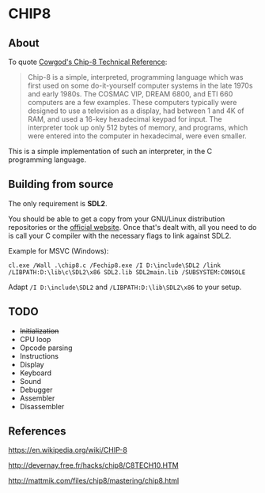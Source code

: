 # CHIP8

## About

To quote [Cowgod's Chip-8 Technical Reference](http://devernay.free.fr/hacks/chip8/C8TECH10.HTM):

> Chip-8 is a simple, interpreted, programming language which was first used on some do-it-yourself computer systems in the late 1970s and early 1980s.
> The COSMAC VIP, DREAM 6800, and ETI 660 computers are a few examples.
> These computers typically were designed to use a television as a display, had between 1 and 4K of RAM, and used a 16-key hexadecimal keypad for input.
> The interpreter took up only 512 bytes of memory, and programs, which were entered into the computer in hexadecimal, were even smaller.

This is a simple implementation of such an interpreter, in the C programming language.

## Building from source

The only requirement is **SDL2**.

You should be able to get a copy from your GNU/Linux distribution repositories or the [official website](https://www.libsdl.org/). Once that's dealt with, all you need to do is call your C compiler with the necessary flags to link against SDL2.

Example for MSVC (Windows):

```
cl.exe /Wall .\chip8.c /Fechip8.exe /I D:\include\SDL2 /link /LIBPATH:D:\lib\c\SDL2\x86 SDL2.lib SDL2main.lib /SUBSYSTEM:CONSOLE
```

Adapt `/I D:\include\SDL2` and `/LIBPATH:D:\lib\SDL2\x86` to your setup.

## TODO

* ~~Initialization~~
* CPU loop
* Opcode parsing
* Instructions
* Display
* Keyboard
* Sound
* Debugger
* Assembler
* Disassembler

## References

https://en.wikipedia.org/wiki/CHIP-8

http://devernay.free.fr/hacks/chip8/C8TECH10.HTM

http://mattmik.com/files/chip8/mastering/chip8.html